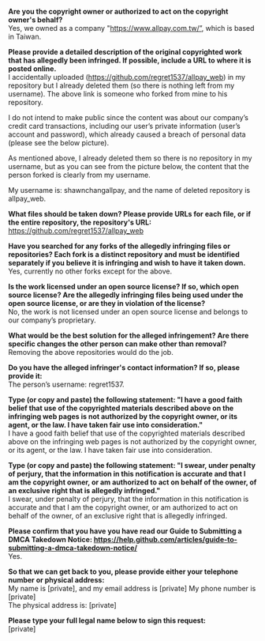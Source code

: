 **Are you the copyright owner or authorized to act on the copyright owner's behalf?**  
Yes, we owned as a company "https://www.allpay.com.tw/”, which is based in Taiwan.

**Please provide a detailed description of the original copyrighted work that has allegedly been infringed. If possible, include a URL to where it is posted online.**  
I accidentally uploaded (https://github.com/regret1537/allpay_web) in my repository but I already deleted them (so there is nothing left from my username). The above link is someone who forked from mine to his repository.

I do not intend to make public since the content was about our company’s credit card transactions, including our user’s private information (user’s account and password), which already caused a breach of personal data (please see the below picture). 

As mentioned above, I already deleted them so there is no repository in my username, but as you can see from the picture below, the content that the person forked is clearly from my username.
 
My username is: shawnchangallpay, and the name of deleted repository is allpay_web.   

**What files should be taken down? Please provide URLs for each file, or if the entire repository, the repository's URL:**  
https://github.com/regret1537/allpay_web  

**Have you searched for any forks of the allegedly infringing files or repositories? Each fork is a distinct repository and must be identified separately if you believe it is infringing and wish to have it taken down.**  
Yes, currently no other forks except for the above. 

**Is the work licensed under an open source license? If so, which open source license? Are the allegedly infringing files being used under the open source license, or are they in violation of the license?**  
No, the work is not licensed under an open source license and belongs to our company’s proprietary.  

**What would be the best solution for the alleged infringement? Are there specific changes the other person can make other than removal?**  
Removing the above repositories would do the job.  

**Do you have the alleged infringer's contact information? If so, please provide it:**  
The person’s username: regret1537.  

**Type (or copy and paste) the following statement: "I have a good faith belief that use of the copyrighted materials described above on the infringing web pages is not authorized by the copyright owner, or its agent, or the law. I have taken fair use into consideration."**  
I have a good faith belief that use of the copyrighted materials described above on the infringing web pages is not authorized by the copyright owner, or its agent, or the law. I have taken fair use into consideration.  

**Type (or copy and paste) the following statement: "I swear, under penalty of perjury, that the information in this notification is accurate and that I am the copyright owner, or am authorized to act on behalf of the owner, of an exclusive right that is allegedly infringed."**  
I swear, under penalty of perjury, that the information in this notification is accurate and that I am the copyright owner, or am authorized to act on behalf of the owner, of an exclusive right that is allegedly infringed.  

**Please confirm that you have you have read our Guide to Submitting a DMCA Takedown Notice: https://help.github.com/articles/guide-to-submitting-a-dmca-takedown-notice/**  
Yes.  

**So that we can get back to you, please provide either your telephone number or physical address:**  
My name is [private], and my email address is [private]
My phone number is [private]  
The physical address is: [private]  

**Please type your full legal name below to sign this request:**  
[private]  
